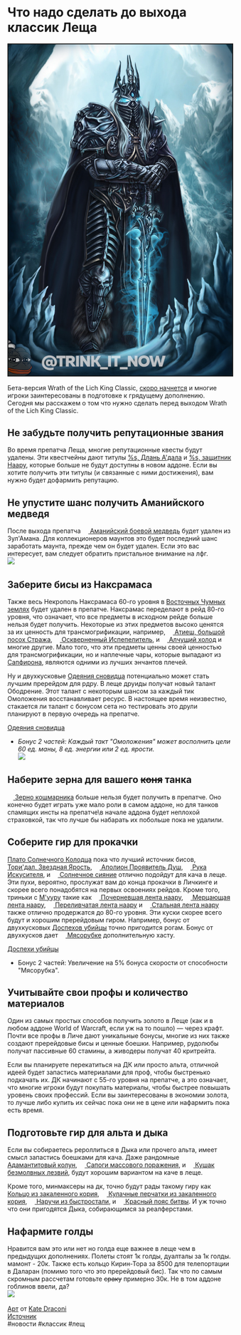 # Что надо сделать до выхода классик Леща

<html>
<center>
<img src=https://raw.githubusercontent.com/MagicalCow/TrinkIT-News/main/Sources/Assets/WH326926/WH326926-1.jpg float=center border=2>
</center>  
</html>

Бета-версия Wrath of the Lich King Classic, <a href="https://t.me/trink_it_now/6106">скоро начнется</a> и многие игроки заинтересованы в подготовке к грядущему дополнению. Сегодня мы расскажем о том что нужно сделать перед выходом Wrath of the Lich King Classic.

## Не забудьте получить репутационные звания
Во время препатча Леща, многие репутационные квесты будут удалены. Эти квестчейны дают титулы [%s, Длань А'дала](https://ru.wowhead.com/title=64/длань-адала) и [%s, защитник Наару](https://ru.wowhead.com/title=53/защитник-наару), которые больше не будут доступны в новом аддоне. Если вы хотите получить эти титулы (и связанные с ними достижения), вам нужно будет дофармить репутацию.

## Не упустите шанс получить Аманийского медведя
После выхода препатча <a href="https://ru.tbc.wowhead.com/item=33809/аманийский-боевой-медведь"><img src="https://wow.zamimg.com/images/wow/icons/large/ability_druid_challangingroar.jpg" align="bottom" width="13" height="13"/> Аманийский боевой медведь</a> будет удален из Зул'Амана. Для коллекционеров маунтов это будет последний шанс заработать маунта, прежде чем он будет удален. Если это вас интересует, вам следует обратить пристальное внимание на лфг.  
![](https://wow.zamimg.com/uploads/blog/images/27781.jpg?maxHeight=675&maxWidth=1200)

## Заберите бисы из Наксрамаса
Также весь Некрополь Наксрамаса 60-го уровня в <a href="https://ru.tbc.wowhead.com/zone=139/восточные-чумные-земли">Восточных Чумных землях</a> будет удален в препатче. Наксрамас переделают в рейд 80-го уровня, что означает, что все предметы в исходном рейде больше нельзя будет получить. Некоторые из этих предметов высоко ценятся за их ценность для трансмогрификации, например, <a href="https://ru.tbc.wowhead.com/item=22589/атиеш-большой-посох-стража"><img src="https://wow.zamimg.com/images/wow/icons/large/inv_staff_medivh.jpg" align="bottom" width="13" height="13"/> Атиеш, большой посох Стража</a>, <a href="https://ru.tbc.wowhead.com/item=22691/оскверненный-испепелитель"><img src="https://wow.zamimg.com/images/wow/icons/large/inv_sword_2h_ashbringercorrupt.jpg" align="bottom" width="13" height="13"/> Оскверненный Испепелитель</a>, и <a href="https://ru.tbc.wowhead.com/item=23577/алчущий-холод"><img src="https://wow.zamimg.com/images/wow/icons/large/inv_sword_62.jpg" align="bottom" width="13" height="13"/> Алчущий холод</a> и многие другие. Мало того, что эти предметы ценны своей ценностью для трансмогрификации, но и наплечные чары, которые выпадают из <a href="https://ru.tbc.wowhead.com/npc=15989/сапфирон">Сапфирона</a>, являются одними из лучших энчантов плечей.

Ну и двухкусковые <a href="https://ru.tbc.wowhead.com/item-set=521/одеяния-сновидца">Одеяния сновидца</a> потенциально может стать лучшим пререйдом для рдру. В леще друиды получат новый талант Ободрение. Этот талант с некоторым шансом за каждый тик Омоложения восстанавливает ресурс. В настоящее время неизвестно, стакается ли талант с бонусом сета но тестировать это друли планируют в первую очередь на препатче.

<a href="https://ru.tbc.wowhead.com/item-set=521/одеяния-сновидца">Одеяния сновидца</a>  
- *Бонус 2 частей: Каждый такт "Омоложения" может восполнить цели 60 ед. маны, 8 ед. энергии или 2 ед. ярости.*  
![](https://wow.zamimg.com/uploads/blog/images/27774.png)

## Наберите зерна для вашего ~~коня~~ танка
<a href="https://ru.tbc.wowhead.com/item=22797/зерно-кошмарника"><img src="https://wow.zamimg.com/images/wow/icons/large/inv_misc_herb_nightmareseed.jpg" align="bottom" width="13" height="13"/> Зерно кошмарника</a> больше нельзя будет получить в препатче. Оно конечно будет играть уже мало роли в самом аддоне, но для танков спамящих инсты на препатче\в начале аддона будет неплохой страховкой, так что лучше бы набарать их побольше пока не удалили.

## Соберите гир для прокачки
<a href="https://ru.tbc.wowhead.com/zone=4075/плато-солнечного-колодца">Плато Солнечного Колодца</a> пока что лучший источник бисов, <a href="https://ru.tbc.wowhead.com/item=34334/торидал-звездная-ярость"><img src="https://wow.zamimg.com/images/wow/icons/large/inv_weapon_bow_39.jpg" align="bottom" width="13" height="13"/> Тори'дал, Звездная Ярость</a>, <a href="https://ru.tbc.wowhead.com/item=34247/аполион-проявитель-душ"><img src="https://wow.zamimg.com/images/wow/icons/large/inv_sword_116.jpg" align="bottom" width="13" height="13"/> Аполион Проявитель Душ</a>, <a href="https://ru.tbc.wowhead.com/item=34331/рука-искусителя"><img src="https://wow.zamimg.com/images/wow/icons/large/inv_weapon_hand_15.jpg" align="bottom" width="13" height="13"/> Рука Искусителя</a>, и <a href="https://ru.tbc.wowhead.com/item=34336/солнечное-сияние"><img src="https://wow.zamimg.com/images/wow/icons/large/inv_weapon_shortblade_73.jpg" align="bottom" width="13" height="13"/> Солнечное сияние</a> отлично подойдут для кача в леще. Эти пухи, вероятно, прослужат вам до конца прокачки в Личкинге и скорее всего понадобятся на первых освоениях рейдов. Кроме того, триньки с  [М'ууру](https://ru.tbc.wowhead.com/npc=25741/мууру) такие как <a href="https://ru.tbc.wowhead.com/item=34427/почерневшая-лента-наару"><img src="https://wow.zamimg.com/images/wow/icons/large/inv_jewelry_talisman_16.jpg" align="bottom" width="13" height="13"/> Почерневшая лента наару</a>, <a href="https://ru.tbc.wowhead.com/item=34430/мерцающая-лента-наару"><img src="https://wow.zamimg.com/images/wow/icons/large/inv_jewelry_talisman_17.jpg" align="bottom" width="13" height="13"/> Мерцающая лента наару</a>, <a href="https://ru.tbc.wowhead.com/item=34429/переливчатая-лента-наару"><img src="https://wow.zamimg.com/images/wow/icons/large/inv_jewelry_talisman_15.jpg" align="bottom" width="13" height="13"/> Переливчатая лента наару</a> и <a href="https://ru.tbc.wowhead.com/item=34428/стальная-лента-наару"><img src="https://wow.zamimg.com/images/wow/icons/large/inv_jewelry_talisman_18.jpg" align="bottom" width="13" height="13"/> Стальная лента наару</a> также отлично продержатся до 80-го уровня.
Эти куски скорее всего будут и хорошим пререйдовым гиром. Например, бонус от двухкусковых <a href="https://ru.tbc.wowhead.com/item-set=668/доспехи-убийцы">Доспехов убийцы</a> точно пригодится рогам. Бонус от двухкусков дает <a href="https://ru.tbc.wowhead.com/spell=6774/мясорубка"><img src="https://wow.zamimg.com/images/wow/icons/large/ability_rogue_slicedice.jpg" align="bottom" width="13" height="13"/> Мясорубке</a> дополнительную хасту.

<a href="https://ru.tbc.wowhead.com/item-set=668/доспехи-убийцы">Доспехи убийцы</a>  
- Бонус 2 частей: Увеличение на 5% бонуса скорости от способности "Мясорубка".

## Учитывайте свои профы и количество материалов
Один из самых простых способов получить золото в Леще (как и в любом аддоне World of Warcraft, если уж на то пошло) — через крафт. Почти все профы в Личе дают уникальные бонусы, многие из них также создают пререйдовые бисы и ценные боешки. Например, рудолюбы получат пассивные 60 стамины, а живодеры получат 40 критрейта.

Если вы планируете перекатиться на ДК или просто альта, отличной идеей будет запастись материалами для проф, чтобы быстренько подкачать их. ДК начинают с 55-го уровня на препатче, а это означает, что многие игроки будут покупать материалы, чтобы быстрее повышать уровень своих профессий. Если вы заинтересованы в экономии золота, то лучше либо купить их сейчас пока они не в цене или нафармить пока есть время.

## Подготовьте гир для альта и дыка
Если вы собираетесь рероллиться в Дыка или прочего альта, имеет смысл запастись боешками для кача. Даже рандомные <a href="https://ru.tbc.wowhead.com/item=23503/адамантитовый-колун"><img src="https://wow.zamimg.com/images/wow/icons/large/inv_axe_09.jpg" align="bottom" width="13" height="13"/> Адамантитовый колун</a>, <a href="https://ru.tbc.wowhead.com/item=31125/сапоги-массового-поражения"><img src="https://wow.zamimg.com/images/wow/icons/large/inv_boots_plate_06.jpg" align="bottom" width="13" height="13"/> Сапоги массового поражения</a>, и <a href="https://ru.tbc.wowhead.com/item=31131/кушак-безмолвных-лезвий"><img src="https://wow.zamimg.com/images/wow/icons/large/inv_belt_24.jpg" align="bottom" width="13" height="13"/> Кушак безмолвных лезвий</a>, будут хорошим вариантом на каче в леще.

Кроме того, минмаксеры на дк, точно будут рады такому гиру как <a href="https://ru.tbc.wowhead.com/item=34361/кольцо-из-закаленного-кория"><img src="https://wow.zamimg.com/images/wow/icons/large/inv_jewelry_ring_55.jpg" align="bottom" width="13" height="13"/> Кольцо из закаленного кория</a>, <a href="https://ru.tbc.wowhead.com/item=34378/кулачные-перчатки-из-закаленного-кория"><img src="https://wow.zamimg.com/images/wow/icons/large/inv_gauntlets_62.jpg" align="bottom" width="13" height="13"/> Кулачные перчатки из закаленного кория</a>, <a href="https://ru.tbc.wowhead.com/item=32568/наручи-из-быстростали"><img src="https://wow.zamimg.com/images/wow/icons/large/inv_bracer_15.jpg" align="bottom" width="13" height="13"/> Наручи из быстростали</a>, и <a href="https://ru.tbc.wowhead.com/item=30032/красный-пояс-битвы"><img src="https://wow.zamimg.com/images/wow/icons/large/inv_belt_13.jpg" align="bottom" width="13" height="13"/> Красный пояс битвы</a>. И уж точно что они пригодятся Дыка, собирающимся за реалферстами.

## Нафармите голды
Нравится вам это или нет но голда еще важнее в леще чем в предыдущих дополнениях. Полеты стоят 1к голды, дуалталы за 1к голды. мамонт - 20к. Также есть кольцо Кирин-Тора за 8500 для телепортации в Даларан (помимо того что это пререйдовый бис). Так что по самым скромным рассчетам готовьте ~~сраку~~ примерно 30к. Не в том аддоне гоблинов ввели, да?  
![](https://wow.zamimg.com/uploads/blog/images/27777.png)


<a href="https://www.artstation.com/artwork/KaemPB">Арт</a> от <a href="https://www.artstation.com/katedraconi">Kate Draconi</a>  
<a href="https://www.wowhead.com/news/326926">Источник</a>  
#новости #классик #лещ